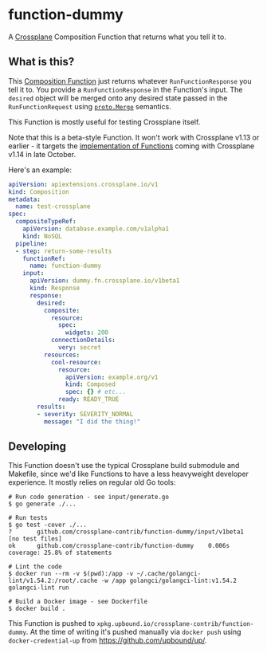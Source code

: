 # function-dummy

A [Crossplane] Composition Function that returns what you tell it to.

## What is this?

This [Composition Function][function-design] just returns whatever
`RunFunctionResponse` you tell it to. You provide a `RunFunctionResponse` in the
Function's input. The `desired` object will be merged onto any desired state
passed in the `RunFunctionRequest` using [`proto.Merge`][merge] semantics.

This Function is mostly useful for testing Crossplane itself.

Note that this is a beta-style Function. It won't work with Crossplane v1.13 or
earlier - it targets the [implementation of Functions][function-pr] coming with
Crossplane v1.14 in late October.

Here's an example:

```yaml
apiVersion: apiextensions.crossplane.io/v1
kind: Composition
metadata:
  name: test-crossplane
spec:
  compositeTypeRef:
    apiVersion: database.example.com/v1alpha1
    kind: NoSQL
  pipeline:
  - step: return-some-results
    functionRef:
      name: function-dummy
    input:
      apiVersion: dummy.fn.crossplane.io/v1beta1
      kind: Response
      response:
        desired:
          composite:
            resource:
              spec:
                widgets: 200
            connectionDetails:
              very: secret
          resources:
            cool-resource:
              resource:
                apiVersion: example.org/v1
                kind: Composed
                spec: {} # etc...
              ready: READY_TRUE
        results:
        - severity: SEVERITY_NORMAL
          message: "I did the thing!"
```

## Developing

This Function doesn't use the typical Crossplane build submodule and Makefile,
since we'd like Functions to have a less heavyweight developer experience.
It mostly relies on regular old Go tools:

```shell
# Run code generation - see input/generate.go
$ go generate ./...

# Run tests
$ go test -cover ./...
?       github.com/crossplane-contrib/function-dummy/input/v1beta1      [no test files]
ok      github.com/crossplane-contrib/function-dummy    0.006s  coverage: 25.8% of statements

# Lint the code
$ docker run --rm -v $(pwd):/app -v ~/.cache/golangci-lint/v1.54.2:/root/.cache -w /app golangci/golangci-lint:v1.54.2 golangci-lint run

# Build a Docker image - see Dockerfile
$ docker build .
```

This Function is pushed to `xpkg.upbound.io/crossplane-contrib/function-dummy`.
At the time of writing it's pushed manually via `docker push` using
`docker-credential-up` from https://github.com/upbound/up/.

[Crossplane]: https://crossplane.io
[function-design]: https://github.com/crossplane/crossplane/blob/3996f20/design/design-doc-composition-functions.md
[function-pr]: https://github.com/crossplane/crossplane/pull/4500
[docs-composition]: https://docs.crossplane.io/v1.13/getting-started/provider-aws-part-2/#create-a-deployment-template
[#2581]: https://github.com/crossplane/crossplane/issues/2581
[merge]: https://pkg.go.dev/github.com/golang/protobuf/proto#Merge